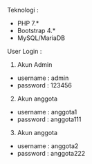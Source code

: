 Teknologi : 
- PHP 7.*
- Bootstrap 4.*
- MySQL/MariaDB

User Login : 
1. Akun Admin 
- username : admin
- password : 123456

2. Akun anggota
- username : anggota1
- password : anggota111

3. Akun anggota
- username : anggota2
- password : anggota222
